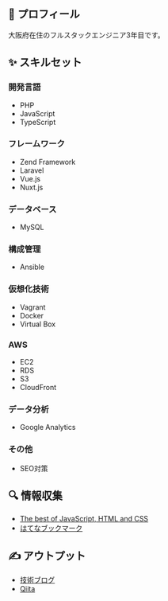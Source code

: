 ## &#x1f980; プロフィール 

大阪府在住のフルスタックエンジニア3年目です。

## &#x2728; スキルセット

### 開発言語

- PHP
- JavaScript
- TypeScript

### フレームワーク

- Zend Framework
- Laravel
- Vue.js
- Nuxt.js

### データベース

- MySQL

### 構成管理

- Ansible

### 仮想化技術

- Vagrant
- Docker
- Virtual Box

### AWS

- EC2
- RDS
- S3
- CloudFront

### データ分析

- Google Analytics

### その他

- SEO対策

## &#x1f50d; 情報収集

- [The best of JavaScript, HTML and CSS](https://bestofjs.org)
- [はてなブックマーク](https://b.hatena.ne.jp/hotentry/it)

## &#x270d; アウトプット

- [技術ブログ](https://www.yurikago-blog.com)
- [Qiita](https://qiita.com/h-kawaguchi)
